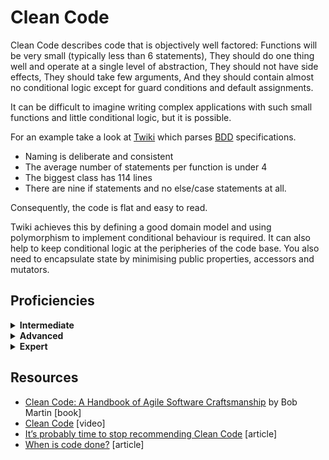 # Clean Code

Clean Code describes code that is objectively well factored: Functions will be very small (typically less than 6 statements), They should do one thing well and operate at a single level of abstraction, They should not have side effects, They should take few arguments, And they should contain almost no conditional logic except for guard conditions and default assignments.

It can be difficult to imagine writing complex applications with such small functions and little conditional logic, but it is possible.

For an example take a look at [Twiki](https://github.com/acuminous/twiki-gherkish-feature-parser) which parses [BDD](https://cucumber.io/docs/gherkin/reference/) specifications.

- Naming is deliberate and consistent
- The average number of statements per function is under 4
- The biggest class has 114 lines
- There are nine if statements and no else/case statements at all.

Consequently, the code is flat and easy to read.

Twiki achieves this by defining a good domain model and using polymorphism to implement conditional behaviour is required. It can also help to keep conditional logic at the peripheries of the code base. You also need to encapsulate state by minimising public properties, accessors and mutators.

## Proficiencies

<details>
<summary><b>Intermediate</b></summary>
An intermediate software craftsperson…

- Can articulate the Clean Code principles
- Strives to write Clean Code
- Habitually improves the cleanliness of the code base through minor refactors
- May unknowingly introduce or hide complexity when trying to simplify or innovate
</details>

<details>
<summary><b>Advanced</b></summary>

In addition, an advanced software craftsperson…

- Consistently writes Clean Code
- Systematically refactors problem code into Clean Code
- Supports less proficient software engineers writing Clean Code
- Encourages Clean Code within their team
</details>

<details>
<summary><b>Expert</b></summary>

In addition, an expert software craftsperson …

- Encourages Clean Code beyond their team
</details>

## Resources

- [Clean Code: A Handbook of Agile Software Craftsmanship](https://www.amazon.co.uk/Clean-Code-Handbook-Software-Craftsmanship/dp/0132350882) by Bob Martin [book]
- [Clean Code](https://www.youtube.com/watch?v=7EmboKQH8lM&t=2411s) [video]
- [It’s probably time to stop recommending Clean Code](https://qntm.org/clean) [article]
- [When is code done?](https://www.timcosta.io/when-is-a-project-done/) [article]
